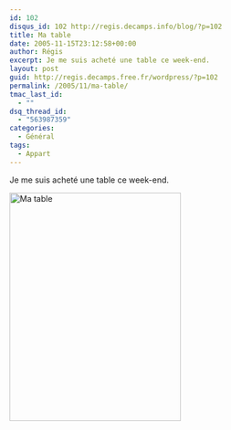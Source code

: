 ```yaml
---
id: 102
disqus_id: 102 http://regis.decamps.info/blog/?p=102
title: Ma table
date: 2005-11-15T23:12:58+00:00
author: Régis
excerpt: Je me suis acheté une table ce week-end.
layout: post
guid: http://regis.decamps.free.fr/wordpress/?p=102
permalink: /2005/11/ma-table/
tmac_last_id:
  - ""
dsq_thread_id:
  - "563987359"
categories:
  - Général
tags:
  - Appart
---
```

Je me suis acheté une table ce week-end.
  
<img src='http://blog.decamps.info/data/img_2548_table.jpg' width="300" height="400" alt="Ma table" />
